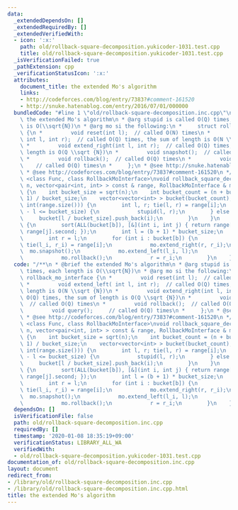 ```yaml
---
data:
  _extendedDependsOn: []
  _extendedRequiredBy: []
  _extendedVerifiedWith:
  - icon: ':x:'
    path: old/rollback-square-decomposition.yukicoder-1031.test.cpp
    title: old/rollback-square-decomposition.yukicoder-1031.test.cpp
  _isVerificationFailed: true
  _pathExtension: cpp
  _verificationStatusIcon: ':x:'
  attributes:
    document_title: the extended Mo's algorithm
    links:
    - http://codeforces.com/blog/entry/7383?#comment-161520
    - http://snuke.hatenablog.com/entry/2016/07/01/000000
  bundledCode: "#line 1 \"old/rollback-square-decomposition.inc.cpp\"\n/**\n * @brief\
    \ the extended Mo's algorithm\n * @arg stupid is called O(Q) times, each length\
    \ is O(\\sqrt{N})\n * @arg mo si the following:\n *     struct rollback_mo_interface\
    \ {\n *         void reset(int l);  // called O(N) times\n *         void extend_left(\
    \ int l, int r);  // called O(Q) times, the sum of length is O(N \\sqrt {N})\n\
    \ *         void extend_right(int l, int r);  // called O(Q) times, the sum of\
    \ length is O(Q \\sqrt {N})\n *         void snapshot();  // called O(Q) times\n\
    \ *         void rollback();  // called O(Q) times\n *         void query(); \
    \    // called O(Q) times\n *     };\n * @see http://snuke.hatenablog.com/entry/2016/07/01/000000\n\
    \ * @see http://codeforces.com/blog/entry/7383?#comment-161520\n */\ntemplate\
    \ <class Func, class RollbackMoInterface>\nvoid rollback_square_decomposition(int\
    \ n, vector<pair<int, int> > const & range, RollbackMoInterface & mo, Func stupid)\
    \ {\n    int bucket_size = sqrt(n);\n    int bucket_count = (n + bucket_size -\
    \ 1) / bucket_size;\n    vector<vector<int> > bucket(bucket_count);\n    REP (i,\
    \ int(range.size())) {\n        int l, r; tie(l, r) = range[i];\n        if (r\
    \ - l <= bucket_size) {\n            stupid(l, r);\n        } else {\n       \
    \     bucket[l / bucket_size].push_back(i);\n        }\n    }\n    REP (b, bucket_count)\
    \ {\n        sort(ALL(bucket[b]), [&](int i, int j) { return range[i].second <\
    \ range[j].second; });\n        int l = (b + 1) * bucket_size;\n        mo.reset(l);\n\
    \        int r = l;\n        for (int i : bucket[b]) {\n            int l_i, r_i;\
    \ tie(l_i, r_i) = range[i];\n            mo.extend_right(r, r_i);\n          \
    \  mo.snapshot();\n            mo.extend_left(l_i, l);\n            mo.query();\n\
    \            mo.rollback();\n            r = r_i;\n        }\n    }\n}\n"
  code: "/**\n * @brief the extended Mo's algorithm\n * @arg stupid is called O(Q)\
    \ times, each length is O(\\sqrt{N})\n * @arg mo si the following:\n *     struct\
    \ rollback_mo_interface {\n *         void reset(int l);  // called O(N) times\n\
    \ *         void extend_left( int l, int r);  // called O(Q) times, the sum of\
    \ length is O(N \\sqrt {N})\n *         void extend_right(int l, int r);  // called\
    \ O(Q) times, the sum of length is O(Q \\sqrt {N})\n *         void snapshot();\
    \  // called O(Q) times\n *         void rollback();  // called O(Q) times\n *\
    \         void query();     // called O(Q) times\n *     };\n * @see http://snuke.hatenablog.com/entry/2016/07/01/000000\n\
    \ * @see http://codeforces.com/blog/entry/7383?#comment-161520\n */\ntemplate\
    \ <class Func, class RollbackMoInterface>\nvoid rollback_square_decomposition(int\
    \ n, vector<pair<int, int> > const & range, RollbackMoInterface & mo, Func stupid)\
    \ {\n    int bucket_size = sqrt(n);\n    int bucket_count = (n + bucket_size -\
    \ 1) / bucket_size;\n    vector<vector<int> > bucket(bucket_count);\n    REP (i,\
    \ int(range.size())) {\n        int l, r; tie(l, r) = range[i];\n        if (r\
    \ - l <= bucket_size) {\n            stupid(l, r);\n        } else {\n       \
    \     bucket[l / bucket_size].push_back(i);\n        }\n    }\n    REP (b, bucket_count)\
    \ {\n        sort(ALL(bucket[b]), [&](int i, int j) { return range[i].second <\
    \ range[j].second; });\n        int l = (b + 1) * bucket_size;\n        mo.reset(l);\n\
    \        int r = l;\n        for (int i : bucket[b]) {\n            int l_i, r_i;\
    \ tie(l_i, r_i) = range[i];\n            mo.extend_right(r, r_i);\n          \
    \  mo.snapshot();\n            mo.extend_left(l_i, l);\n            mo.query();\n\
    \            mo.rollback();\n            r = r_i;\n        }\n    }\n}\n"
  dependsOn: []
  isVerificationFile: false
  path: old/rollback-square-decomposition.inc.cpp
  requiredBy: []
  timestamp: '2020-01-08 18:35:19+09:00'
  verificationStatus: LIBRARY_ALL_WA
  verifiedWith:
  - old/rollback-square-decomposition.yukicoder-1031.test.cpp
documentation_of: old/rollback-square-decomposition.inc.cpp
layout: document
redirect_from:
- /library/old/rollback-square-decomposition.inc.cpp
- /library/old/rollback-square-decomposition.inc.cpp.html
title: the extended Mo's algorithm
---
```

